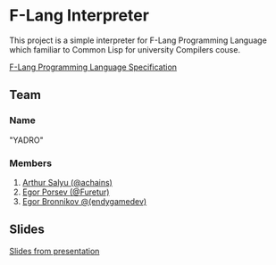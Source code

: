 F-Lang Interpreter
==================

This project is a simple interpreter for F-Lang Programming Language which
familiar to Common Lisp for university Compilers couse.

[F-Lang Programming Language Specification][F-Lang Specification]

Team
----

### Name ###

"YADRO"

### Members ###

1.  [Arthur Salyu (@achains)](https://github.com/achains)
2.  [Egor Porsev (@Furetur)](https://github.com/Furetur)
3.  [Egor Bronnikov @(endygamedev)](https://github.com/endygamedev)

Slides
------

[Slides from presentation][Slides]

[F-Lang Specification]: https://cs-uni.ru/images/5/5e/Project_F.pdf
[Slides]: docs/flang_team.pdf

